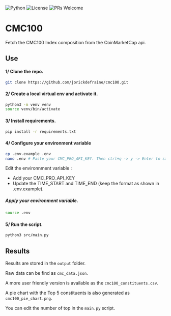 ![Python](https://img.shields.io/badge/python-3.8+-blue.svg)
![License](https://img.shields.io/badge/license-MIT-green.svg)
![PRs Welcome](https://img.shields.io/badge/PRs-welcome-brightgreen.svg)


# CMC100
Fetch the CMC100 Index composition from the CoinMarketCap api.

## Use

#### 1/ Clone the repo.
```bash
git clone https://github.com/jorickdefraine/cmc100.git
```

#### 2/ Create a local virtual env and activate it.
```bash
python3 -m venv venv
source venv/bin/activate
```

#### 3/ Install requirements.
```bash
pip install -r requirements.txt
```

#### 4/ Configure your environment variable
```bash
cp .env.example .env
nano .env # Paste your CMC_PRO_API_KEY. Then ctrl+q -> y -> Enter to save the file.
```
Edit the environnment variable : 
- Add your CMC_PRO_API_KEY
- Update the TIME_START and TIME_END (keep the format as shown in .env.example).

##### Apply your environment variable.
```bash
source .env
```

#### 5/ Run the script.
```bash
python3 src/main.py
```

## Results
Results are stored in the `output` folder. 

Raw data can be find as `cmc_data.json`.

A more user friendly version is available as the `cmc100_constituents.csv`. 

A pie chart with the Top 5 constituents is also generated as `cmc100_pie_chart.png`. 

You can edit the number of top in the `main.py` script.
